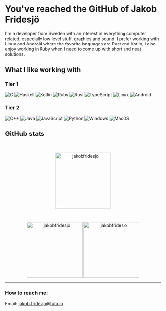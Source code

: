 # You've reached the GitHub of Jakob Fridesjö

I'm a developer from Sweden with an interest in everything computer related, especially low
level stuff, graphics and sound. 
I prefer working with Linux and Android where the favorite languages are Rust and Kotlin, 
I also enjoy working in Ruby when I need to come up with short and neat solutions.

## What I like working with

### Tier 1

![C](https://img.shields.io/badge/C-555555.svg?&style=for-the-badge&logo=c&logoColor=white)
![Haskell](https://img.shields.io/badge/Haskell-884e8f.svg?&style=for-the-badge&logo=haskell&logoColor=white)
![Kotlin](https://img.shields.io/badge/Kotlin-a87bfe.svg?style=for-the-badge&logo=kotlin&logoColor=white)
![Ruby](https://img.shields.io/badge/Ruby-AA1002.svg?style=for-the-badge&logo=ruby&logoColor=white)
![Rust](https://img.shields.io/badge/Rust-b07219?style=for-the-badge&logo=rust&logoColor=white)
![TypeScript](https://img.shields.io/badge/typescript-%23007ACC.svg?style=for-the-badge&logo=typescript&logoColor=white)
![Linux](https://img.shields.io/badge/Linux-FCC624?style=for-the-badge&logo=linux&logoColor=black)
![Android](https://img.shields.io/badge/Android-3DDC84?style=for-the-badge&logo=android&logoColor=white)

### Tier 2
![C++](https://img.shields.io/badge/C++-00599C.svg?&style=for-the-badge&logo=cplusplus&logoColor=white)
![Java](https://img.shields.io/badge/Java-ED8B00?style=for-the-badge&logo=openjdk&logoColor=white)
![JavaScript](https://img.shields.io/badge/JavaScript-F7DF1E?style=for-the-badge&logo=javascript&logoColor=black)
![Python](https://img.shields.io/badge/Python-3776AB?style=for-the-badge&logo=python&logoColor=white)
![Windows](https://img.shields.io/badge/Windows-0078D6?style=for-the-badge&logo=windows&logoColor=white)
![MacOS](https://img.shields.io/badge/mac%20os-000000?style=for-the-badge&logo=apple&logoColor=white)
  
## GitHub stats

<p>&nbsp;</p>

<p align="center">
  <img height="180em" src="https://github-profile-summary-cards.vercel.app/api/cards/profile-details?username=jakobfridesjo&theme=github" alt="jakobfridesjo" align="center">
</p>

<p>&nbsp;</p>

<p align="center">
  <img height="180em" src="https://github-readme-stats.vercel.app/api?username=jakobfridesjo&hide_border=true&show_icons=true&theme=github" alt="jakobfridesjo" align="center">
  <img height="180em" src="https://github-readme-stats.vercel.app/api/top-langs?username=jakobfridesjo&show_icons=true&locale=en&layout=compact&hide_border=true&theme=github" alt="jakobfridesjo" align="center">
</p>

---

### How to reach me:

Email: jakob.fridesjo@tuta.io
